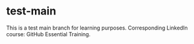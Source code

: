 # test-main
This is a test main branch for learning purposes. Corresponding LinkedIn course: GitHub Essential Training.

